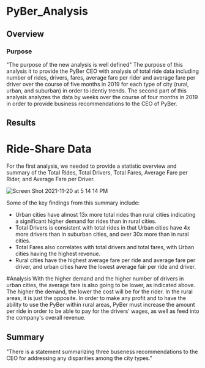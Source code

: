 # PyBer_Analysis

## Overview

### Purpose 
"The purpose of the new analysis is well defined"
The purpose of this analysis it to provide the PyBer CEO with analysis of total ride data including number of rides, drivers, fares, average fare per rider and average fare per driver over the course of five months in 2019 for each type of city (rural, urban, and suburban) in order to identiy trends. The second part of this analysis analyzes the data by weeks over the course of four months in 2019 in order to provide business recommendations to the CEO of PyBer.

## Results 
 
# Ride-Share Data

For the first analysis, we needed to provide a statistic overview and summary of the Total Rides, Total Drivers, Total Fares, Average Fare per Rider, and Average Fare per Driver. 

![Screen Shot 2021-11-20 at 5 14 14 PM](https://user-images.githubusercontent.com/92831268/142745661-0fc192ad-c109-439c-a18a-cc000ba43f3d.png)

Some of the key findings from this summary include: 
- Urban cities have almost 13x more total rides than rural cities indicating a significant higher demand for rides than in rural cities. 
- Total Drivers is consistent with total rides in that Urban cities have 4x more drivers than in suburban cities, and over 30x more than in rural cities.  
- Total Fares also correlates with total drivers and total fares, with Urban cities having the highest revenue. 
- Rural cities have the highest average fare per ride and average fare per driver, and urban cities have the lowest average fair per ride and driver. 

#Analysis 
With the higher demand and the higher number of drivers in urban cities, the average fare is also going to be lower, as indicated above. The higher the demand, the lower the cost will be for the rider. In the rural areas, it is just the opposite. In order to make any profit and to have the ability to use the PyBer within rural areas, PyBer must increase the amount per ride in order to be able to pay for the drivers' wages, as well as feed into the company's overall revenue. 




## Summary 
"There is a statement summarizing three buseness recommendations to the CEO for addressing any disparities among the city types." 
